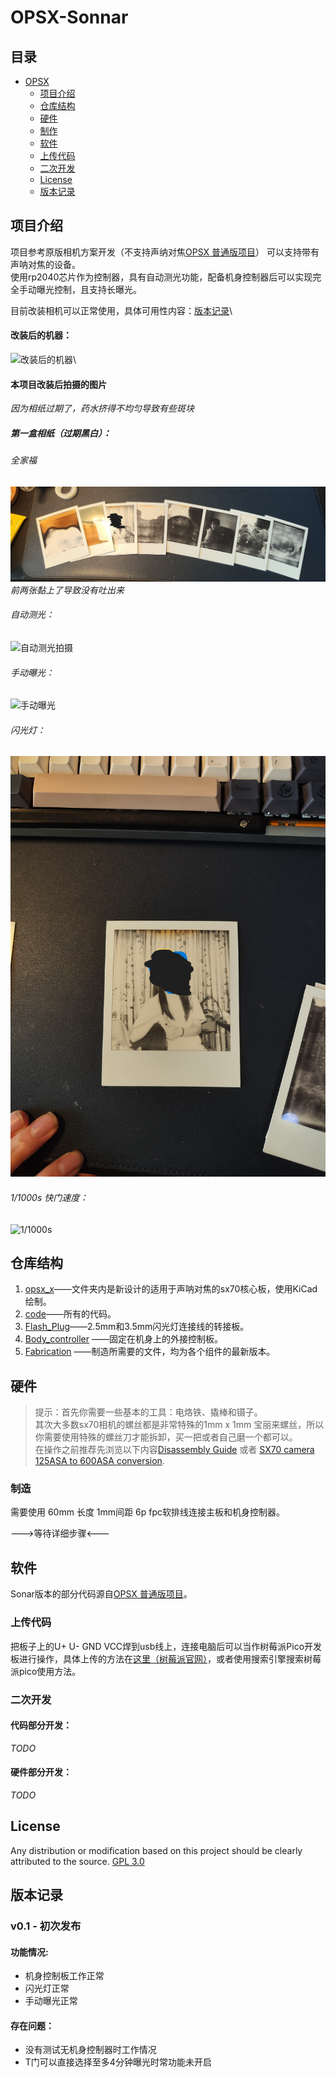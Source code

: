 # OPSX-Sonnar

## 目录

- [OPSX](#opsx)
  - [项目介绍](#项目介绍)
  - [仓库结构](#仓库结构)
  - [硬件](#hardware硬件)
  - [制作](#制造)
  - [软件](#软件)
  - [上传代码](#上传代码)
  - [二次开发](#二次开发)
  - [License](#license)
  - [版本记录](#版本记录)

## 项目介绍
项目参考原版相机方案开发（不支持声纳对焦[OPSX 普通版项目](https://github.com/sunyitong/OPSX)）
可以支持带有声呐对焦的设备。\
使用rp2040芯片作为控制器，具有自动测光功能，配备机身控制器后可以实现完全手动曝光控制，且支持长曝光。

目前改装相机可以正常使用，具体可用性内容：[版本记录](#版本记录)\

#### 改装后的机器：
![改装后的机器](https: "改装后的机器")\

#### 本项目改装后拍摄的图片
_因为相纸过期了，药水挤得不均匀导致有些斑块_
##### 第一盒相纸（过期黑白）：

###### 全家福
![改装后第一盒-bw](https://github.com/ZeshuLiu/OPSX-Sonnar/blob/main/raw/pics/op-01-all.jpg "改装后第一盒-bw")
_前两张黏上了导致没有吐出来_

###### 自动测光：
![自动测光拍摄](https://github.com/ZeshuLiu/OPSX-Sonnar/blob/main/raw/pics/op-01-5%266.jpg "自动测光拍摄")

###### 手动曝光：
![手动曝光](https://github.com/ZeshuLiu/OPSX-Sonnar/blob/main/raw/pics/op-01-7%268.jpg "手动曝光")

###### 闪光灯：
![闪光灯](https://github.com/ZeshuLiu/OPSX-Sonnar/blob/main/raw/pics/op-01-3.jpg "闪光灯")

###### 1/1000s 快门速度：
![1/1000s](https://github.com/ZeshuLiu/OPSX-Sonnar/blob/main/raw/pics/op-01-4.jpg "1/1000s")


## 仓库结构
1. [opsx_x](https://github.com/LiuZSChina/OPSX-Sonnar/tree/main/opsx_x)——文件夹内是新设计的适用于声呐对焦的sx70核心板，使用KiCad绘制。
2. [code](https://github.com/LiuZSChina/OPSX-Sonnar/tree/main/code)——所有的代码。
3. [Flash_Plug](https://github.com/LiuZSChina/OPSX-Sonnar/tree/main/Flash_Plug)——2.5mm和3.5mm闪光灯连接线的转接板。
4. [Body_controller](https://github.com/LiuZSChina/OPSX-Sonnar/tree/main/Body_controller) ——固定在机身上的外接控制板。
5. [Fabrication](https://github.com/LiuZSChina/OPSX-Sonnar/tree/main/Fabrication) ——制造所需要的文件，均为各个组件的最新版本。

## 硬件
> 提示：首先你需要一些基本的工具：电烙铁、撬棒和镊子。\
其次大多数sx70相机的螺丝都是非常特殊的1mm x 1mm 宝丽来螺丝，所以你需要使用特殊的螺丝刀才能拆卸，买一把或者自己磨一个都可以。\
在操作之前推荐先浏览以下内容[Disassembly Guide](https://instantphotography.files.wordpress.com/2010/12/polaroid-sx-70-camera-repair-book.pdf) 或者 [SX70 camera 125ASA to 600ASA conversion](https://opensx70.com/tutorials/100-600-conversion/).

### 制造
需要使用 60mm 长度 1mm间距 6p fpc软排线连接主板和机身控制器。

--->等待详细步骤<---

## 软件
Sonar版本的部分代码源自[OPSX 普通版项目](https://github.com/sunyitong/OPSX)。

### 上传代码
把板子上的U+ U- GND VCC焊到usb线上，连接电脑后可以当作树莓派Pico开发板进行操作，具体上传的方法在[这里（树莓派官网）](https://www.raspberrypi.com/documentation/microcontrollers/rp2040.html#raspberry-pi-pico)，或者使用搜索引擎搜索树莓派pico使用方法。

### 二次开发
#### 代码部分开发：
_TODO_

#### 硬件部分开发：
_TODO_

## License
Any distribution or modification based on this project should be clearly attributed to the source.
[GPL 3.0](LICENSE)

## 版本记录
### v0.1 - 初次发布
#### 功能情况:
- 机身控制板工作正常
- 闪光灯正常
- 手动曝光正常

#### 存在问题：
- 没有测试无机身控制器时工作情况
- T门可以直接选择至多4分钟曝光时常功能未开启

